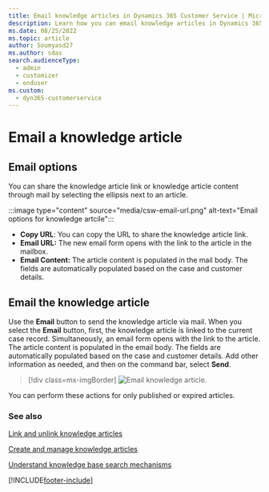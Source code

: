 ```yaml
---
title: Email knowledge articles in Dynamics 365 Customer Service | Microsoft Docs
description: Learn how you can email knowledge articles in Dynamics 365 Customer Service.
ms.date: 08/25/2022
ms.topic: article
author: Soumyasd27
ms.author: sdas
search.audienceType: 
  - admin
  - customizer
  - enduser
ms.custom: 
  - dyn365-customerservice
---
```


# Email a knowledge article

## Email options

You can share the knowledge article link or knowledge article content through mail by selecting the ellipsis next to an article.

:::image type="content" source="media/csw-email-url.png" alt-text="Email options for knowledge artcile":::

- **Copy URL**: You can copy the URL to share the knowledge article link.
- **Email URL:** The new email form opens with the link to the article in the mailbox.
- **Email Content:** The article content is populated in the mail body. The fields are automatically populated based on the case and customer details.

## Email the knowledge article

Use the **Email** button to send the knowledge article via mail. When you select the **Email** button, first, the knowledge article is linked to the current case record. Simultaneously, an email form opens with the link to the article. The article content is populated in the email body. The fields are automatically populated based on the case and customer details. Add other information as needed, and then on the command bar, select **Send**.

  > [!div class=mx-imgBorder]
  > ![Email knowledge article.](media/km-email.png "Email knowledge article")

You can perform these actions for only published or expired articles.

### See also

[Link and unlink knowledge articles](../link-articles.md#link-and-unlink-knowledge-articles)

[Create and manage knowledge articles](../customer-service-hub-user-guide-knowledge-article.md)

[Understand knowledge base search mechanisms](../knowledge-base-search-methods.md)  


[!INCLUDE[footer-include](../../includes/footer-banner.md)]

